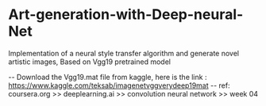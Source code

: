# Art-generation-with-Deep-neural-Net

Implementation of a neural style transfer algorithm and generate novel artistic images, Based on Vgg19 pretrained model

-- Download the Vgg19.mat file from kaggle, here is the link : https://www.kaggle.com/teksab/imagenetvggverydeep19mat
-- ref: coursera.org >> deeplearning.ai >> convolution neural network >> week 04

